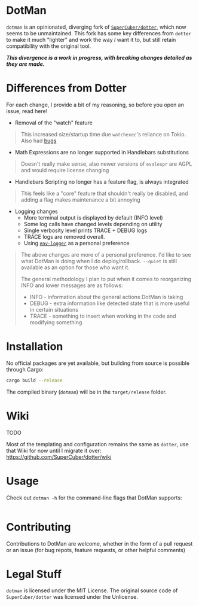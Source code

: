 # DotMan

`dotman` is an opinionated, diverging fork of [`SuperCuber/dotter`](https://github.com/SuperCuber/dotter), which now seems to be unmaintained. This fork has some key differences from `dotter` to make it much "lighter" and work the way _I_ want it to, but still retain compatibility with the original tool.

___This divergence is a work in progress, with breaking changes detailed as they are made.___

# Differences from Dotter

For each change, I provide a bit of my reasoning, so before you open an issue, read here!

- Removal of the "watch" feature
> This increased size/startup time due `watchexec`'s reliance on Tokio. Also had [bugs](https://github.com/SuperCuber/dotter/issues/196)
- Math Expressions are no longer supported in Handlebars substitutions
> Doesn't really make sense, also newer versions of `evalexpr` are AGPL and would require license changing
- Handlebars Scripting no longer has a feature flag, is always integrated
> This feels like a "core" feature that shouldn't really be disabled, and adding a flag makes maintenance a bit annoying
- Logging changes
  - More terminal output is displayed by default (INFO level)
  - Some log calls have changed levels depending on utility
  - Single verbosity level prints TRACE + DEBUG logs
  - TRACE logs are removed overall.
  - Using [`env-logger`](https://github.com/rust-cli/env_logger) as a personal preference
> The above changes are more of a personal preference. I'd like to see what DotMan is doing when I do deploy/rollback. `--quiet` is still available as an option for those who want it.
>
> The general methodology I plan to put when it comes to reorganizing INFO and lower messages are as follows:
> - INFO - information about the general actions DotMan is taking
> - DEBUG - extra information like detected state that is more useful in certain situations
> - TRACE - something to insert when working in the code and modifying something


# Installation

No official packages are yet available, but building from source is possible through Cargo:

```sh
cargo build --release
```

The compiled binary (`dotman`) will be in the `target/release` folder.

# Wiki
TODO

Most of the templating and configuration remains the same as `dotter`, use that Wiki for now until I migrate it over:
https://github.com/SuperCuber/dotter/wiki

# Usage

Check out `dotman -h` for the command-line flags that DotMan supports:

```

```

# Contributing
Contributions to DotMan are welcome, whether in the form of a pull request or an issue (for bug repots, feature requests, or other helpful comments)

# Legal Stuff

`dotman` is licensed under the MIT License.
The original source code of `SuperCuber/dotter` was licensed under the Unlicense.